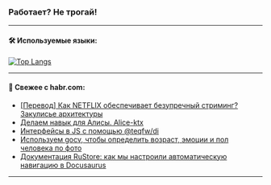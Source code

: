 ### Работает? Не трогай!

---
<!--
#### 🛠️ Technical stack:

![Java](https://img.shields.io/badge/Java-informational?logo=Oracle&style=flat&logoColor=white&color=FF4500)
![Kotlin](https://img.shields.io/badge/Kotlin-informational?logo=Kotlin&style=flat&logoColor=white&color=774D97)
![TS](https://img.shields.io/badge/TypeScript-informational?logo=typeScript&style=flat&logoColor=black&color=017acc)
![Python](https://img.shields.io/badge/Python-informational?logo=Python&style=flat&logoColor=black&color=ffdd54) <br>
![Spring](https://img.shields.io/badge/Spring-informational?logo=Spring&style=flat&logoColor=white&color=6DB33F) 
![SpringBoot](https://img.shields.io/badge/SpringBoot-informational?logo=SpringBoot&style=flat&logoColor=white&color=6DB33F)
![Nest](https://img.shields.io/badge/NestJS-informational?logo=NestJS&style=flat&logoColor=white&color=E0234E) 
![NodeJS](https://img.shields.io/badge/NodeJS-informational?logo=node.js&style=flat&logoColor=white&color=70A760)<br>
![PostgreSQL](https://img.shields.io/badge/PostgreSQL-informational?logo=PostgreSQL&style=flat&logoColor=white&color=DAA520)
![MongoDB](https://img.shields.io/badge/MongoDB-informational?logo=MongoDB&style=flat&logoColor=white&color=870000)
![Apache](https://img.shields.io/badge/Apache-informational?logo=apache&style=flat&logoColor=white&color=f74e28)

___ 
-->

#### 🛠️ Используемые языки:

[![Top Langs](https://github-readme-stats-u2qms2cxw-advtsettinggmailcoms-projects.vercel.app/api/top-langs/?username=zloylis&langs_count=10&hide_title=true&title_color=e6edf3&size_weight=0.5&count_weight=0.5&layout=compact&hide_progress=true&hide_border=true&theme=dracula)](https://github.com/zloylis)

<!---


####  :octocat:&nbsp;&nbsp; Статистика:

![GitHub stats](https://github-readme-stats-u2qms2cxw-advtsettinggmailcoms-projects.vercel.app/api?username=zloylis&show_icons=true&hide_border=true&theme=dracula&title_color=e6edf3&include_all_commits=true&count_private=true&hide_rank=false&hide_title=true&rank_icon=github)
-->
---

#### 💬 Свежее с habr.com:

<!-- BLOG-POST-LIST:START -->
- [[Перевод] Как NETFLIX обеспечивает безупречный стриминг? Закулисье архитектуры](https://habr.com/ru/articles/834338/?utm_source=habrahabr&utm_medium=rss&utm_campaign=834338)
- [Делаем навык для Алисы. Alice-ktx](https://habr.com/ru/articles/834264/?utm_source=habrahabr&utm_medium=rss&utm_campaign=834264)
- [Интерфейсы в JS с помощью @teqfw/di](https://habr.com/ru/articles/834002/?utm_source=habrahabr&utm_medium=rss&utm_campaign=834002)
- [Используем gocv, чтобы определить возраст, эмоции и пол человека по фото](https://habr.com/ru/companies/first/articles/833934/?utm_source=habrahabr&utm_medium=rss&utm_campaign=833934)
- [Документация RuStore: как мы настроили автоматическую навигацию в Docusaurus](https://habr.com/ru/companies/vk/articles/833208/?utm_source=habrahabr&utm_medium=rss&utm_campaign=833208)
<!-- BLOG-POST-LIST:END -->

---
